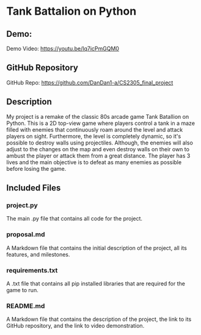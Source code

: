 # Tank Battalion on Python

## Demo:
Demo Video: https://youtu.be/Iq7icPmGQM0

## GitHub Repository
GitHub Repo: https://github.com/DanDan1-a/CS2305_final_project

## Description
My project is a remake of the classic 80s arcade game Tank Batallion on Python. This is a 2D top-view game where players control a tank in a maze filled with enemies that continuously roam around the level and attack players on sight. Furthermore, the level is completely dynamic, so it's possible to destroy walls using projectiles. Although, the enemies will also adjust to the changes on the map and even destroy walls on their own to ambust the player or attack them from a great distance.
The player has 3 lives and the main objective is to defeat as many enemies as possible before losing the game.

## Included Files
### project.py
The main .py file that contains all code for the project.

### proposal.md
A Markdown file that contains the initial description of the project, all its features, and milestones.

### requirements.txt
A .txt file that contains all pip installed libraries that are required for the game to run.

### README.md
A Markdown file that contains the description of the project, the link to its GitHub repository, and the link to video demonstration.